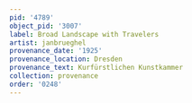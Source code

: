```yaml
---
pid: '4789'
object_pid: '3007'
label: Broad Landscape with Travelers
artist: janbrueghel
provenance_date: '1925'
provenance_location: Dresden
provenance_text: Kurfürstlichen Kunstkammer
collection: provenance
order: '0248'
---
```

